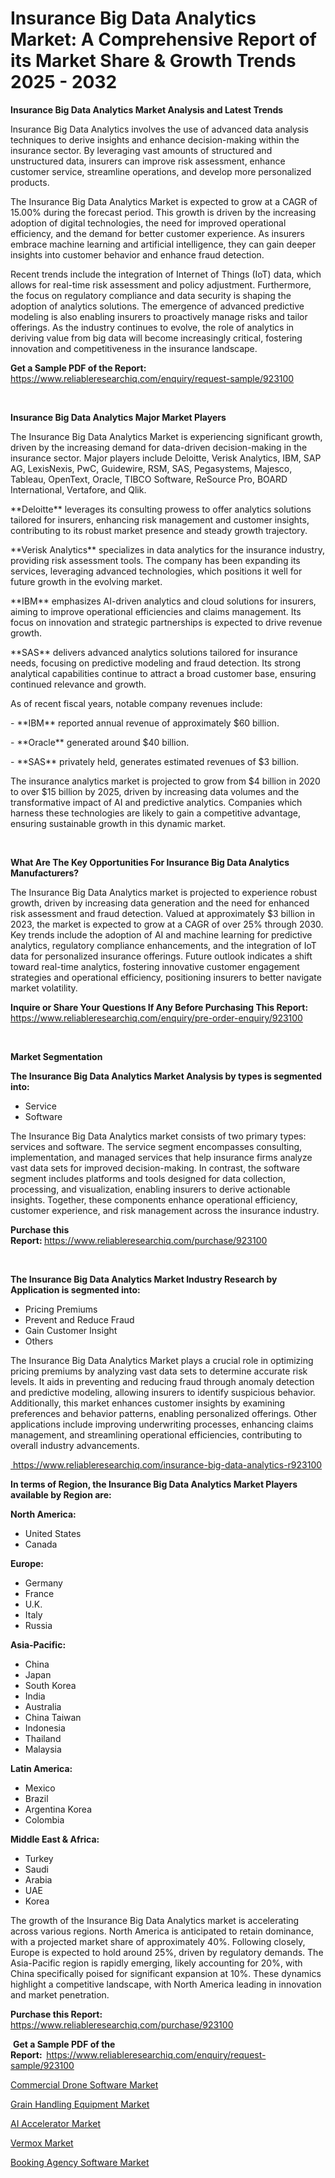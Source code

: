 <p><h1>Insurance Big Data Analytics Market: A Comprehensive Report of its Market Share & Growth Trends 2025 - 2032</h1></p><p><strong>Insurance Big Data Analytics Market Analysis and Latest Trends</strong></p>
<p><p>Insurance Big Data Analytics involves the use of advanced data analysis techniques to derive insights and enhance decision-making within the insurance sector. By leveraging vast amounts of structured and unstructured data, insurers can improve risk assessment, enhance customer service, streamline operations, and develop more personalized products.</p><p>The Insurance Big Data Analytics Market is expected to grow at a CAGR of 15.00% during the forecast period. This growth is driven by the increasing adoption of digital technologies, the need for improved operational efficiency, and the demand for better customer experience. As insurers embrace machine learning and artificial intelligence, they can gain deeper insights into customer behavior and enhance fraud detection.</p><p>Recent trends include the integration of Internet of Things (IoT) data, which allows for real-time risk assessment and policy adjustment. Furthermore, the focus on regulatory compliance and data security is shaping the adoption of analytics solutions. The emergence of advanced predictive modeling is also enabling insurers to proactively manage risks and tailor offerings. As the industry continues to evolve, the role of analytics in deriving value from big data will become increasingly critical, fostering innovation and competitiveness in the insurance landscape.</p></p>
<p><strong>Get a Sample PDF of the Report:&nbsp;</strong> <a href="https://www.reliableresearchiq.com/enquiry/request-sample/923100?utm_campaign=1117&utm_medium=2&utm_source=Github&utm_content=ia&utm_term=05032025&utm_id=insurance-big-data-analytics">https://www.reliableresearchiq.com/enquiry/request-sample/923100</a></p>
<p>&nbsp;</p>
<p><strong>Insurance Big Data Analytics Major Market Players</strong></p>
<p><p>The Insurance Big Data Analytics Market is experiencing significant growth, driven by the increasing demand for data-driven decision-making in the insurance sector. Major players include Deloitte, Verisk Analytics, IBM, SAP AG, LexisNexis, PwC, Guidewire, RSM, SAS, Pegasystems, Majesco, Tableau, OpenText, Oracle, TIBCO Software, ReSource Pro, BOARD International, Vertafore, and Qlik.</p><p>**Deloitte** leverages its consulting prowess to offer analytics solutions tailored for insurers, enhancing risk management and customer insights, contributing to its robust market presence and steady growth trajectory.</p><p>**Verisk Analytics** specializes in data analytics for the insurance industry, providing risk assessment tools. The company has been expanding its services, leveraging advanced technologies, which positions it well for future growth in the evolving market.</p><p>**IBM** emphasizes AI-driven analytics and cloud solutions for insurers, aiming to improve operational efficiencies and claims management. Its focus on innovation and strategic partnerships is expected to drive revenue growth.</p><p>**SAS** delivers advanced analytics solutions tailored for insurance needs, focusing on predictive modeling and fraud detection. Its strong analytical capabilities continue to attract a broad customer base, ensuring continued relevance and growth.</p><p>As of recent fiscal years, notable company revenues include:</p><p>- **IBM** reported annual revenue of approximately $60 billion.</p><p>- **Oracle** generated around $40 billion.</p><p>- **SAS** privately held, generates estimated revenues of $3 billion.</p><p>The insurance analytics market is projected to grow from $4 billion in 2020 to over $15 billion by 2025, driven by increasing data volumes and the transformative impact of AI and predictive analytics. Companies which harness these technologies are likely to gain a competitive advantage, ensuring sustainable growth in this dynamic market.</p></p>
<p>&nbsp;</p>
<p><strong>What Are The Key Opportunities For Insurance Big Data Analytics Manufacturers?</strong></p>
<p><p>The Insurance Big Data Analytics market is projected to experience robust growth, driven by increasing data generation and the need for enhanced risk assessment and fraud detection. Valued at approximately $3 billion in 2023, the market is expected to grow at a CAGR of over 25% through 2030. Key trends include the adoption of AI and machine learning for predictive analytics, regulatory compliance enhancements, and the integration of IoT data for personalized insurance offerings. Future outlook indicates a shift toward real-time analytics, fostering innovative customer engagement strategies and operational efficiency, positioning insurers to better navigate market volatility.</p></p>
<p><strong>Inquire or Share Your Questions If Any Before Purchasing This Report:</strong> <a href="https://www.reliableresearchiq.com/enquiry/pre-order-enquiry/923100?utm_campaign=1117&utm_medium=2&utm_source=Github&utm_content=ia&utm_term=05032025&utm_id=insurance-big-data-analytics">https://www.reliableresearchiq.com/enquiry/pre-order-enquiry/923100</a></p>
<p>&nbsp;</p>
<p><strong>Market Segmentation</strong></p>
<p><strong>The Insurance Big Data Analytics Market Analysis by types is segmented into:</strong></p>
<p><ul><li>Service</li><li>Software</li></ul></p>
<p><p>The Insurance Big Data Analytics market consists of two primary types: services and software. The service segment encompasses consulting, implementation, and managed services that help insurance firms analyze vast data sets for improved decision-making. In contrast, the software segment includes platforms and tools designed for data collection, processing, and visualization, enabling insurers to derive actionable insights. Together, these components enhance operational efficiency, customer experience, and risk management across the insurance industry.</p></p>
<p><strong>Purchase this Report:&nbsp;</strong><a href="https://www.reliableresearchiq.com/purchase/923100?utm_campaign=1117&utm_medium=2&utm_source=Github&utm_content=ia&utm_term=05032025&utm_id=insurance-big-data-analytics">https://www.reliableresearchiq.com/purchase/923100</a></p>
<p>&nbsp;</p>
<p><strong>The Insurance Big Data Analytics Market Industry Research by Application is segmented into:</strong></p>
<p><ul><li>Pricing Premiums</li><li>Prevent and Reduce Fraud</li><li>Gain Customer Insight</li><li>Others</li></ul></p>
<p><p>The Insurance Big Data Analytics Market plays a crucial role in optimizing pricing premiums by analyzing vast data sets to determine accurate risk levels. It aids in preventing and reducing fraud through anomaly detection and predictive modeling, allowing insurers to identify suspicious behavior. Additionally, this market enhances customer insights by examining preferences and behavior patterns, enabling personalized offerings. Other applications include improving underwriting processes, enhancing claims management, and streamlining operational efficiencies, contributing to overall industry advancements.</p></p>
<p><a href="https://www.reliableresearchiq.com/insurance-big-data-analytics-r923100?utm_campaign=1117&utm_medium=2&utm_source=Github&utm_content=ia&utm_term=05032025&utm_id=insurance-big-data-analytics">&nbsp;https://www.reliableresearchiq.com/insurance-big-data-analytics-r923100</a></p>
<p><strong>In terms of Region, the Insurance Big Data Analytics Market Players available by Region are:</strong></p>
<p>
    <p> <strong> North America: </strong>
        <ul>
            <li>United States</li>
            <li>Canada</li>
        </ul>
        </p> 
    <p> <strong> Europe: </strong>
        <ul>
            <li>Germany</li>
            <li>France</li>
            <li>U.K.</li>
            <li>Italy</li>
            <li>Russia</li>
        </ul>
        </p> 
    <p> <strong> Asia-Pacific: </strong>
        <ul>
            <li>China</li>
            <li>Japan</li>
            <li>South Korea</li>
            <li>India</li>
            <li>Australia</li>
            <li>China Taiwan</li>
            <li>Indonesia</li>
            <li>Thailand</li>
            <li>Malaysia</li>
        </ul>
        </p> 
    <p> <strong> Latin America: </strong>
        <ul>
            <li>Mexico</li>
            <li>Brazil</li>
            <li>Argentina Korea</li>
            <li>Colombia</li>
        </ul>
        </p> 
    <p> <strong> Middle East & Africa: </strong>
        <ul>
            <li>Turkey</li>
            <li>Saudi</li>
            <li>Arabia</li>
            <li>UAE</li>
            <li>Korea</li>
        </ul>
    </p>
    </p>
<p><p>The growth of the Insurance Big Data Analytics market is accelerating across various regions. North America is anticipated to retain dominance, with a projected market share of approximately 40%. Following closely, Europe is expected to hold around 25%, driven by regulatory demands. The Asia-Pacific region is rapidly emerging, likely accounting for 20%, with China specifically poised for significant expansion at 10%. These dynamics highlight a competitive landscape, with North America leading in innovation and market penetration.</p></p>
<p><strong>Purchase this Report: </strong><a href="https://www.reliableresearchiq.com/purchase/923100?utm_campaign=1117&utm_medium=2&utm_source=Github&utm_content=ia&utm_term=05032025&utm_id=insurance-big-data-analytics">https://www.reliableresearchiq.com/purchase/923100</a></p>
<p>&nbsp;<strong>Get a Sample PDF of the Report:&nbsp;&nbsp;</strong><a href="https://www.reliableresearchiq.com/enquiry/request-sample/923100?utm_campaign=1117&utm_medium=2&utm_source=Github&utm_content=ia&utm_term=05032025&utm_id=insurance-big-data-analytics">https://www.reliableresearchiq.com/enquiry/request-sample/923100</a></p>
<p><strong></strong></p>
<p><p><a href="https://github.com/elceryaneik/Market-Research-Report-List-1/blob/main/commercial-drone-software-market.md?utm_campaign=1117&utm_medium=2&utm_source=Github&utm_content=ia&utm_term=05032025&utm_id=insurance-big-data-analytics">Commercial Drone Software Market</a></p><p><a href="https://github.com/dusektwinec3/Market-Research-Report-List-1/blob/main/grain-handling-equipment-market.md?utm_campaign=1117&utm_medium=2&utm_source=Github&utm_content=ia&utm_term=05032025&utm_id=insurance-big-data-analytics">Grain Handling Equipment Market</a></p><p><a href="https://github.com/jullselai/Market-Research-Report-List-1/blob/main/ai-accelerator-market.md?utm_campaign=1117&utm_medium=2&utm_source=Github&utm_content=ia&utm_term=05032025&utm_id=insurance-big-data-analytics">AI Accelerator Market</a></p><p><a href="https://github.com/luhleickov/Market-Research-Report-List-1/blob/main/vermox-market.md?utm_campaign=1117&utm_medium=2&utm_source=Github&utm_content=ia&utm_term=05032025&utm_id=insurance-big-data-analytics">Vermox Market</a></p><p><a href="https://github.com/sukeldrage0g/Market-Research-Report-List-1/blob/main/booking-agency-software-market.md?utm_campaign=1117&utm_medium=2&utm_source=Github&utm_content=ia&utm_term=05032025&utm_id=insurance-big-data-analytics">Booking Agency Software Market</a></p></p>